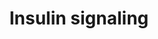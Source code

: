 ---
annotations:
- id: PW:0000143
  parent: regulatory pathway
  type: Pathway Ontology
  value: insulin signaling pathway
authors:
- MaintBot
- Khanspers
- Mkutmon
- Eweitz
citedin:
- link: PMC3677916
  title: Liver transcriptome changes in zebrafish during acclimation to transport-associated
    stress (2013)
description: Insulin signaling influences energy metabolism as well as growth. The
  presence of insulin signals the fed state, and this signal is passed via the AKT
  branch, which leads to the uptake of glucose from the blood. Other branches of the
  signal cascade lead to cell growth and differentation.
last-edited: 2021-05-14
organisms:
- Danio rerio
redirect_from:
- /index.php/Pathway:WP1313
- /instance/WP1313
- /instance/WP1313_r116791
revision: r116791
schema-jsonld:
- '@context': https://schema.org/
  '@id': https://wikipathways.github.io/pathways/WP1313.html
  '@type': Dataset
  creator:
    '@type': Organization
    name: WikiPathways
  description: Insulin signaling influences energy metabolism as well as growth. The
    presence of insulin signals the fed state, and this signal is passed via the AKT
    branch, which leads to the uptake of glucose from the blood. Other branches of
    the signal cascade lead to cell growth and differentation.
  keywords:
  - GRB14
  - MAP3K11
  - MAP3K13
  - MAP3K6
  - PRKCA
  - SH2B2
  - SHC3
  - TSC2
  - akt1
  - akt2
  - arf6b
  - arhgap33
  - cap1
  - cbl
  - cblb
  - cblc
  - crk
  - cyth3a
  - egr1
  - ehd2a
  - eif4ea
  - elk1
  - enpp1
  - flot1b
  - flot2b
  - fosab
  - foxo1b
  - foxo3b
  - gab1
  - grb10a
  - grb2a
  - gsk3ab
  - gsk3b
  - gyg1a
  - gys1
  - gys2
  - hrasa
  - igf1ra
  - ikbkb
  - inpp4ab
  - inppl1a
  - insrb
  - irs1
  - irs2a
  - jun
  - kif3a
  - kif5bb
  - lipeb
  - map2k1
  - map2k2a
  - map2k4a
  - map2k5
  - map2k6
  - map2k7
  - map3k1
  - map3k10
  - map3k12
  - map3k14a
  - map3k2
  - map3k3
  - map3k4
  - map3k5
  - map3k7
  - map3k8
  - map3k9
  - map4k3b
  - map4k5
  - map4k6
  - mapk1
  - mapk10
  - mapk11
  - mapk12b
  - mapk13
  - mapk14a
  - mapk3
  - mapk4
  - mapk6
  - mapk7
  - mapk8a
  - mapk9
  - mink1
  - mtor
  - myo1cb
  - pdpk1a
  - pfklb
  - pfkma
  - pik3c2a
  - pik3c2g
  - pik3c3
  - pik3ca
  - pik3cb
  - pik3cd
  - pik3cg
  - pik3r1
  - pik3r2
  - pik3r4
  - ppp1r3ab
  - prkaa1
  - prkaa2
  - prkcbb
  - prkcdb
  - prkchb
  - prkci
  - prkcq
  - prkcz
  - ptenb
  - ptpn1
  - ptpn11a
  - ptprfa
  - rab4a
  - rac1b
  - rac2
  - raf1a
  - rapgef1a
  - rheb
  - rhoj
  - rhoq
  - rps6ka1
  - rps6ka2
  - rps6ka4
  - rps6ka5
  - rps6kal
  - rps6kb1a
  - rrad
  - sgk1
  - sgk2a
  - sgk3
  - shc1
  - shc2
  - slc2a1b
  - snap23.1
  - snap25b
  - socs1a
  - socs3a
  - sorbs1
  - sos1
  - sos2
  - srfa
  - stx4
  - stxbp1a
  - stxbp2
  - stxbp3
  - stxbp4
  - tbc1d4
  - trib3
  - tsc1a
  - vamp2
  - xbp1
  license: CC0
  name: Insulin signaling
seo: CreativeWork
title: Insulin signaling
wpid: WP1313
---
